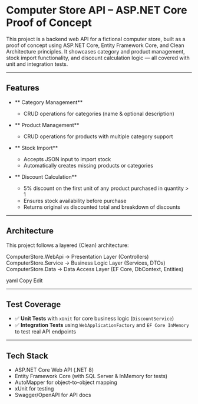 # Computer Store API – ASP.NET Core Proof of Concept

This project is a backend web API for a fictional computer store, built as a proof of concept using ASP.NET Core, Entity Framework Core, and Clean Architecture principles. It showcases category and product management, stock import functionality, and discount calculation logic — all covered with unit and integration tests.

---

##  Features

- ** Category Management**
  - CRUD operations for categories (name & optional description)

- ** Product Management**
  - CRUD operations for products with multiple category support

- ** Stock Import**
  - Accepts JSON input to import stock
  - Automatically creates missing products or categories

- ** Discount Calculation**
  - 5% discount on the first unit of any product purchased in quantity > 1
  - Ensures stock availability before purchase
  - Returns original vs discounted total and breakdown of discounts

---

##  Architecture

This project follows a layered (Clean) architecture:

ComputerStore.WebApi → Presentation Layer (Controllers)
ComputerStore.Service → Business Logic Layer (Services, DTOs)
ComputerStore.Data → Data Access Layer (EF Core, DbContext, Entities)

yaml
Copy
Edit

---

##  Test Coverage

- ✅ **Unit Tests** with `xUnit` for core business logic (`DiscountService`)
- ✅ **Integration Tests** using `WebApplicationFactory` and `EF Core InMemory` to test real API endpoints

---

##  Tech Stack

- ASP.NET Core Web API (.NET 8)
- Entity Framework Core (with SQL Server & InMemory for tests)
- AutoMapper for object-to-object mapping
- xUnit for testing
- Swagger/OpenAPI for API docs

